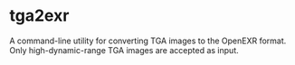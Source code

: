 tga2exr
=======

A command-line utility for converting TGA images to the OpenEXR format. Only high-dynamic-range TGA images are accepted as input.
